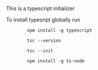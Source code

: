               
This is a typescript  initializer

To install typesript globally run 

            npm install -g typescript

            tsc --version

            tsc --init

            npm install -g ts-node
